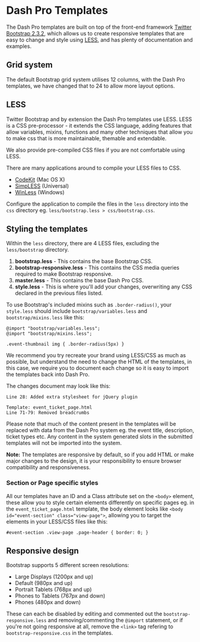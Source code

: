 # Dash Pro Templates

The Dash Pro templates are built on top of the front-end framework [Twitter Bootstrap 2.3.2](http://getbootstrap.com/2.3.2), which allows us to create responsive templates that are easy to change and style using [LESS](http://lesscss.org), and has plenty of documentation and examples.

## Grid system

The default Bootstrap grid system utilises 12 columns, with the Dash Pro templates, we have changed that to 24 to allow more layout options.

## LESS

Twitter Bootstrap and by extension the Dash Pro templates use LESS. LESS is a CSS pre-processor - it extends the CSS language, adding features that allow variables, mixins, functions and many other techniques that allow you to make css that is more maintainable, themable and extendable.

We also provide pre-compiled CSS files if you are not comfortable using LESS.

There are many applications around to compile your LESS files to CSS.

* [CodeKit](http://incident57.com/codekit) (Mac OS X)
* [SimpLESS](http://wearekiss.com/simpless) (Universal)
* [WinLess](http://winless.org) (Windows)

Configure the application to compile the files in the `less` directory into the `css` directory eg. `less/bootstrap.less > css/bootstrap.css`.

## Styling the templates

Within the `less` directory, there are 4 LESS files, excluding the `less/bootstrap` directory.

1. **bootstrap.less** - This contains the base Bootstrap CSS.
2. **bootstrap-responsive.less** - This contains the CSS media queries required to make Bootstrap responsive.
3. **master.less** - This contains the base Dash Pro CSS.
4. **style.less** - This is where you'll add your changes, overwriting any CSS declared in the previous files listed.

To use Bootstrap's included mixins such as `.border-radius()`, your `style.less` should include `bootstrap/variables.less` and `bootstrap/mixins.less` like this:

	@import "bootstrap/variables.less";
	@import "bootstrap/mixins.less";
	
	.event-thumbnail img { .border-radius(5px) }

We recommend you try recreate your brand using LESS/CSS as much as possible, but understand the need to change the HTML of the templates, in this case, we require you to document each change so it is easy to import the templates back into Dash Pro.

The changes document may look like this:

	Line 28: Added extra stylesheet for jQuery plugin
	
	Template: event_ticket_page.html
	Line 71-79: Removed breadcrumbs
	
Please note that much of the content present in the templates will be replaced with data from the Dash Pro system eg. the event title, description, ticket types etc. Any content in the system generated slots in the submitted templates will not be imported into the system.

**Note:** The templates are responsive by default, so if you add HTML or make major changes to the design, it is your responsibility to ensure browser compatibility and responsiveness.



### Section or Page specific styles

All our templates have an ID and a Class attribute set on the `<body>` element, these allow you to style certain elements differently on specific pages eg. in the `event_ticket_page.html` template, the body element looks like `<body id="event-section" class="view-page">`, allowing you to target the elements in your LESS/CSS files like this: 

	#event-section .view-page .page-header { border: 0; }

## Responsive design

Bootstrap supports 5 different screen resolutions:

* Large Displays (1200px and up)
* Default (980px and up)
* Portrait Tablets (768px and up)
* Phones to Tablets (767px and down)
* Phones (480px and down)

These can each be disabled by editing and commented out the `bootstrap-responsive.less` and removing/commenting the `@import` statement, or if you're not going responsive at all, remove the `<link>` tag refering to `bootstrap-responsive.css` in the templates.